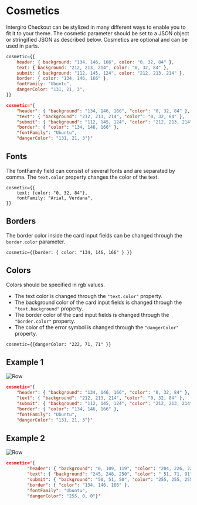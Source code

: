 # Cosmetics
Intergiro Checkout can be stylized in many different ways to enable you to fit it to your theme.
The cosmetic parameter should be set to a JSON object or stringified JSON as described below. Cosmetics are optional and can be used in parts.
``` jsx
cosmetic={{
	header: { background: "134, 146, 166", color: "0, 32, 84" },
	text: { background: "212, 213, 214", color: "0, 32, 84" },
	submit: { background: "112, 145, 124", color: "212, 213, 214" },
	border: { color: "134, 146, 166" },
	fontFamily: "Ubuntu",
	dangerColor: "131, 21, 3",
}}
```
``` json
cosmetic='{
	"header": { "background": "134, 146, 166", "color": "0, 32, 84" },
	"text": { "background": "212, 213, 214", "color": "0, 32, 84" },
	"submit": { "background": "112, 145, 124", "color": "212, 213, 214" },
	"border": { "color": "134, 146, 166" },
	"fontFamily": "Ubuntu",
	"dangerColor": "131, 21, 3"}'
```
## Fonts
The fontFamily field can consist of several fonts and are separated by comma. The `text.color` property changes the color of the text.
``` tsx
cosmetic={{ 
	text: {color: "0, 32, 84"},
	fontFamily: "Arial, Verdana",
}}
```

## Borders
The border color inside the card input fields can be changed through the `border.color` parameter.


``` tsx
cosmetic={{border: { color: "134, 146, 166" } }}
```

## Colors
Colors should be specified in rgb values.

- The text color is changed through the `"text.color"` property.
- The background color of the card input fields is changed through the `"text.background"` property.
- The border color of the card input fields is changed through the `"border.color"` property.
- The color of the error symbol is changed through the `"dangerColor"` property.

 ``` tsx
cosmetic={{dangerColor: "222, 71, 71" }}
```

## Example 1

<img :src="$withBase('/assets/img/merchant/checkout/greyBlueExample.png')" alt="Row">

``` json
cosmetic='{
	"header": { "background": "134, 146, 166", "color": "0, 32, 84" },
	"text": { "background": "212, 213, 214", "color": "0, 32, 84" },
	"submit": { "background": "112, 145, 124", "color": "212, 213, 214" },
	"border": { "color": "134, 146, 166" },
	"fontFamily": "Ubuntu",
	"dangerColor": "131, 21, 3"}'
```

## Example 2

<img :src="$withBase('/assets/img/merchant/checkout/greenBlackExample.png')" alt="Row">

``` json
cosmetic='{
		"header": { "background": "0, 109, 119", "color": "204, 226, 228" },
		"text": { "background": "245, 248, 250", "color": " 51, 71, 91" },
		"submit": { "background": "50, 51, 50", "color": "255, 255, 255" },
		"border": { "color": "134, 146, 166" },
		"fontFamily": "Ubuntu",
		"dangerColor": "255, 0, 0"}'
```